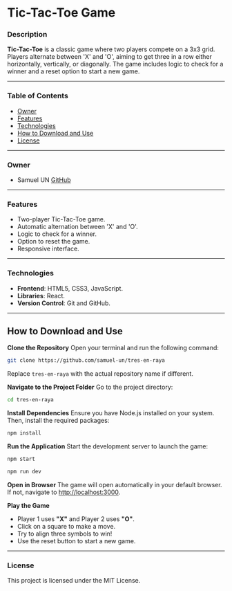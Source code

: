 # Tic-Tac-Toe Game

### Description

**Tic-Tac-Toe** is a classic game where two players compete on a 3x3 grid. Players alternate between 'X' and 'O', aiming to get three in a row either horizontally, vertically, or diagonally. The game includes logic to check for a winner and a reset option to start a new game.

---

### Table of Contents

-   [Owner](#owner)
-   [Features](#features)
-   [Technologies](#technologies)
-   [How to Download and Use](#how-to-download-and-use)
-   [License](#license)

---

### Owner

-   Samuel UN [GitHub](https://github.com/samuel-un)

---

### Features

-   Two-player Tic-Tac-Toe game.
-   Automatic alternation between 'X' and 'O'.
-   Logic to check for a winner.
-   Option to reset the game.
-   Responsive interface.

---

### Technologies

-   **Frontend**: HTML5, CSS3, JavaScript.
-   **Libraries**: React.
-   **Version Control**: Git and GitHub.

---

## How to Download and Use

**Clone the Repository**
Open your terminal and run the following command:

```bash
git clone https://github.com/samuel-un/tres-en-raya
```

Replace `tres-en-raya` with the actual repository name if different.

**Navigate to the Project Folder**
Go to the project directory:

```bash
cd tres-en-raya
```

**Install Dependencies**
Ensure you have Node.js installed on your system. Then, install the required packages:

```bash
npm install
```

**Run the Application**
Start the development server to launch the game:

```bash
npm start
```
```bash
npm run dev
```

**Open in Browser**
The game will open automatically in your default browser. If not, navigate to [http://localhost:3000](http://localhost:3000).

**Play the Game**
- Player 1 uses **"X"** and Player 2 uses **"O"**.
- Click on a square to make a move.
- Try to align three symbols to win!
- Use the reset button to start a new game.

---

### License

This project is licensed under the MIT License.
